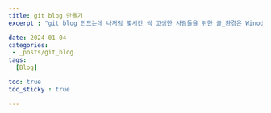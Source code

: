 ```yaml
---
title: git blog 만들기
excerpt : "git blog 만드는데 나처럼 몇시간 씩 고생한 사람들을 위한 글_환경은 Winodw임"

date: 2024-01-04 
categories: 
 - _posts/git_blog
tags:
  [Blog]

toc: true
toc_sticky : true

---
```




